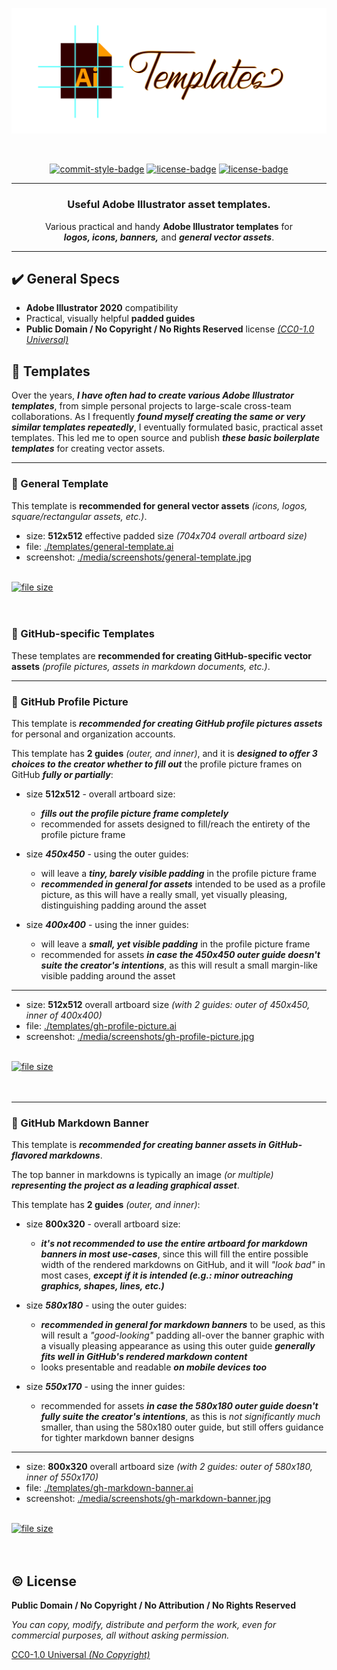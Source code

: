 <!-- Banner -->
<p align="center">  
  <picture>
    <img alt="stylized AI templates banner" src="media/banner.svg" width="800" />
  </picture>  
</p>

<br />

<!-- Badges - 1st row -->
<p align="center">
  <!-- Commit style badge -->
  <a href="https://github.com/semantic-release/semantic-release/blob/master/CONTRIBUTING.md#commit-message-guidelines"><img src="https://img.shields.io/badge/Commits-Conventional_Commits-EF7B4D.svg?logo=git&logoColor=white" alt="commit-style-badge"></a>  
  <!-- License badge -->
  <a href="https://github.com/richrdkng/adobe-illustrator-templates/blob/main/LICENSE"><img src="https://img.shields.io/badge/Public Domain-No Rights Reserved-brightgreen.svg?logo=creativecommons&logoColor=white" alt="license-badge"></a>    
  <!-- License badge -->
  <a href="https://github.com/richrdkng/adobe-illustrator-templates/blob/main/LICENSE"><img src="https://img.shields.io/badge/Creative Commons-CC0--1.0-brightgreen.svg?logo=creativecommons&logoColor=white" alt="license-badge"></a>    
</p>

---

<h3 align="center">
  Useful Adobe Illustrator asset templates.
</h3>

<p align="center">
  Various practical and handy <b>Adobe Illustrator templates</b> for <br/>
  <b><i>logos, icons, banners,</i></b> and <b><i>general vector assets</i></b>.
</p>

---

## ✔️ General Specs

- **Adobe Illustrator 2020** compatibility
- Practical, visually helpful **padded guides**
- **Public Domain / No Copyright / No Rights Reserved** license [*(CC0-1.0 Universal)*](https://creativecommons.org/publicdomain/zero/1.0)

## 📁 Templates

Over the years, ***I have often had to create various Adobe Illustrator 
templates***, from simple personal projects to large-scale cross-team 
collaborations. As I frequently ***found myself creating the same or very 
similar templates repeatedly***, I eventually formulated basic, practical 
asset templates. This led me to open source and publish 
***these basic boilerplate templates*** for creating vector assets.

---

### 🎨 General Template

This template is **recommended for general vector assets** 
*(icons, logos, square/rectangular assets, etc.)*.

- size: **512x512** effective padded size *(704x704 overall artboard size)*
- file: [./templates/general-template.ai](https://github.com/richrdkng/adobe-illustrator-templates/blob/main/templates/general-template.ai)
- screenshot: [./media/screenshots/general-template.jpg](https://raw.githubusercontent.com/richrdkng/adobe-illustrator-templates/main/media/screenshots/general-template.jpg)

</br>

<a href="https://raw.githubusercontent.com/richrdkng/adobe-illustrator-templates/main/templates/general-template.ai">
  <img alt="file size" src="https://img.shields.io/github/size/richrdkng/adobe-illustrator-templates/templates%2Fgeneral-template.ai?style=for-the-badge&color=29AB87&logo=dpd&logoColor=white&label=Download%20Template" />
</a> 

</br>
</br>
</br>

### 📁 GitHub-specific Templates

These templates are **recommended for creating GitHub-specific vector assets** 
*(profile pictures, assets in markdown documents, etc.)*.

---

### 🎨 GitHub Profile Picture

This template is ***recommended for creating GitHub profile pictures assets***
for personal and organization accounts.

This template has **2 guides** *(outer, and inner)*, and it is
***designed to offer 3 choices to the creator whether to fill out*** the 
profile picture frames on GitHub ***fully or partially***:

- size **512x512** - overall artboard size:
  - ***fills out the profile picture frame completely***
  - recommended for assets designed to fill/reach the entirety
    of the profile picture frame

- size ***450x450*** - using the outer guides:
  - will leave a ***tiny, barely visible padding*** in the profile picture frame
  - ***recommended in general for assets*** intended to be used as a 
    profile picture, as this will have a really small,
    yet visually pleasing, distinguishing padding around the asset

- size ***400x400*** - using the inner guides:
  - will leave a ***small, yet visible padding*** in the profile picture frame
  - recommended for assets ***in case the 450x450 outer guide doesn't suite the
    creator's intentions***, as this will result a small margin-like visible
    padding around the asset

---

- size: **512x512** overall artboard size *(with 2 guides: outer of 450x450, inner of 400x400)*
- file: [./templates/gh-profile-picture.ai](https://github.com/richrdkng/adobe-illustrator-templates/blob/main/templates/gh-profile-picture.ai)
- screenshot: [./media/screenshots/gh-profile-picture.jpg](https://raw.githubusercontent.com/richrdkng/adobe-illustrator-templates/main/media/screenshots/gh-profile-picture.jpg)

</br>

<a href="https://raw.githubusercontent.com/richrdkng/adobe-illustrator-templates/main/templates/gh-profile-picture.ai">
  <img alt="file size" src="https://img.shields.io/github/size/richrdkng/adobe-illustrator-templates/templates%2Fgh-profile-picture.ai?style=for-the-badge&color=29AB87&logo=dpd&logoColor=white&label=Download%20Template" />
</a> 

</br>
</br>
</br>

---

### 🎨 GitHub Markdown Banner

This template is ***recommended for creating banner assets in GitHub-flavored markdowns***.

The top banner in markdowns is typically an image *(or multiple)* ***representing
the project as a leading graphical asset***.

This template has **2 guides** *(outer, and inner)*:

- size **800x320** - overall artboard size:
  - ***it's not recommended to use the entire artboard for markdown banners
    in most use-cases***, since this will fill the entire possible width of the
    rendered markdowns on GitHub, and it will *"look bad"* in most cases, 
    ***except if it is intended (e.g.: minor outreaching graphics, shapes, lines, etc.)***

- size ***580x180*** - using the outer guides:
  - ***recommended in general for markdown banners*** to be used, as this will
    result a *"good-looking"* padding all-over the banner graphic with a 
    visually pleasing appearance as using this outer guide
    ***generally fits well in GitHub's rendered markdown content***
  - looks presentable and readable ***on mobile devices too***

- size ***550x170*** - using the inner guides:  
  - recommended for assets ***in case the 580x180 outer guide doesn't fully
    suite the creator's intentions***, as this is *not significantly much* 
    smaller, than using the 580x180 outer guide, but still offers guidance
    for tighter markdown banner designs

---

- size: **800x320** overall artboard size *(with 2 guides: outer of 580x180, inner of 550x170)*
- file: [./templates/gh-markdown-banner.ai](https://github.com/richrdkng/adobe-illustrator-templates/blob/main/templates/gh-markdown-banner.ai)
- screenshot: [./media/screenshots/gh-markdown-banner.jpg](https://raw.githubusercontent.com/richrdkng/adobe-illustrator-templates/main/media/screenshots/gh-markdown-banner.jpg)

</br>

<a href="https://raw.githubusercontent.com/richrdkng/adobe-illustrator-templates/main/templates/gh-markdown-banner.ai">
  <img alt="file size" src="https://img.shields.io/github/size/richrdkng/adobe-illustrator-templates/templates%2Fgh-markdown-banner.ai?style=for-the-badge&color=29AB87&logo=dpd&logoColor=white&label=Download%20Template" />
</a> 

</br>
</br>
</br>

## ©️ License

**Public Domain / No Copyright / No Attribution / No Rights Reserved**

*You can copy, modify, distribute and perform the work, 
even for commercial purposes, all without asking permission.*

[CC0-1.0 Universal *(No Copyright)*][url-license]

<!--- References =============================================================================== -->

<!--- URLs -->
[url-website]: https://www.richrdkng.com
[url-license]: https://github.com/richrdkng/adobe-illustrator-templates/blob/main/LICENSE
